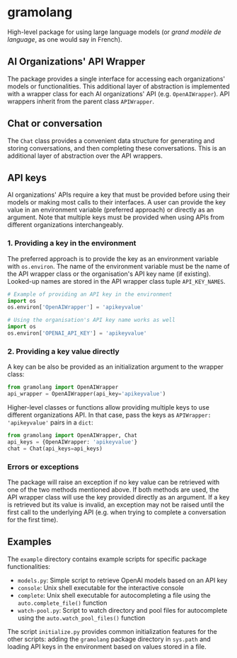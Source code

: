 # gramolang
High-level package for using large language models (or _grand modèle de language_, as
one would say in French).


## AI Organizations' API Wrapper
The package provides a single interface for accessing each organizations' models
or functionalities. This additional layer of abstraction is implemented with a
wrapper class for each AI organizations' API (e.g. `OpenAIWrapper`). API
wrappers inherit from the parent class `APIWrapper`.


## Chat or conversation
The `Chat` class provides a convenient data structure for generating and storing
conversations, and then completing these conversations. This is an additional
layer of abstraction over the API wrappers.


## API keys
AI organizations' APIs require a key that must be provided before using their
models or making most calls to their interfaces. A user can provide the key
value in an environment variable (preferred approach) or directly as an
argument. Note that multiple keys must be provided when using APIs from
different organizations interchangeably.

### 1. Providing a key in the environment
The preferred approach is to provide the key as an environment variable with
`os.environ`. The name of the environment variable must be the name of the API
wrapper class or the organisation's API key name (if existing). Looked-up names
are stored in the API wrapper class tuple `API_KEY_NAMES`.

```python
# Example of providing an API key in the environment
import os
os.environ['OpenAIWrapper'] = 'apikeyvalue'
```

```python
# Using the organisation's API key name works as well
import os
os.environ['OPENAI_API_KEY'] = 'apikeyvalue'
```


### 2. Providing a key value directly
A key can be also be provided as an initialization argument to the wrapper
class:

```python
from gramolang import OpenAIWrapper
api_wrapper = OpenAIWrapper(api_key='apikeyvalue')
```

Higher-level classes or functions allow providing multiple keys to use different
organizations API. In that case, pass the keys as `APIWrapper: 'apikeyvalue'`
pairs in a `dict`:

```python
from gramolang import OpenAIWrapper, Chat
api_keys = {OpenAIWrapper: 'apikeyvalue'}
chat = Chat(api_keys=api_keys)
```


### Errors or exceptions
The package will raise an exception if no key value can be retrieved with one
of the two methods mentioned above. If both methods are used, the API wrapper
class will use the key provided directly as an argument. If a key is retrieved
but its value is invalid, an exception may not be raised until the first call
to the underlying API (e.g. when  trying to complete a conversation for the
first time).



## Examples
The `example` directory contains example scripts for specific package
functionalities:

- `models.py`: Simple script to retrieve OpenAI models based on an API key
- `console`: Unix shell executable for the interactive console
- `complete`: Unix shell executable for autocompleting a file using the
  `auto.complete_file()` function
- `watch-pool.py`: Script to watch directory and pool files for autocomplete 
  using the `auto.watch_pool_files()` function

The script `initialize.py` provides common initialization features for the
other scripts: adding the `gramolang` package directory in `sys.path` and
loading API keys in the environment based on values stored in a file.

